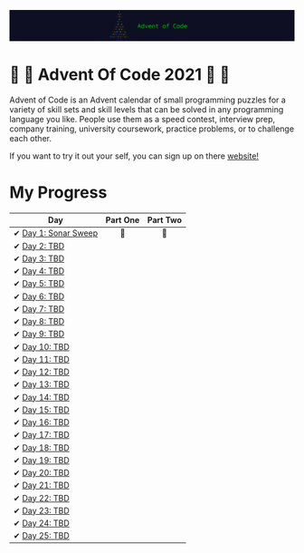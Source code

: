 ![Advent Of Code 2021](aoc21.png)
# 🎅 🎄 Advent Of Code 2021 🎄 🎅

Advent of Code is an Advent calendar of small programming puzzles for a variety of skill sets and skill levels that can be solved in any programming language you like. People use them as a speed contest, interview prep, company training, university coursework, practice problems, or to challenge each other.

If you want to try it out your self, you can sign up on there [website!](https://adventofcode.com/)

# My Progress

| Day                                                                                                     | Part One | Part Two |
| ------------------------------------------------------------------------------------------------------- | :------: | :------: |
| ✔ [Day 1: Sonar Sweep](https://github.com/yorickcleerbout/Advent-Of-Code-2021/tree/main/Day_01)       |    🌟   |    🌟   |
| ✔ [Day 2: TBD](https://github.com/yorickcleerbout/Advent-Of-Code-2021/tree/main/Day_02)       |       |        |
| ✔ [Day 3: TBD](https://github.com/yorickcleerbout/Advent-Of-Code-2021/tree/main/Day_03)       |       |        |
| ✔ [Day 4: TBD](https://github.com/yorickcleerbout/Advent-Of-Code-2021/tree/main/Day_04)       |       |        |
| ✔ [Day 5: TBD](https://github.com/yorickcleerbout/Advent-Of-Code-2021/tree/main/Day_05)       |       |        |
| ✔ [Day 6: TBD](https://github.com/yorickcleerbout/Advent-Of-Code-2021/tree/main/Day_06)       |       |        |
| ✔ [Day 7: TBD](https://github.com/yorickcleerbout/Advent-Of-Code-2021/tree/main/Day_07)       |       |        |
| ✔ [Day 8: TBD](https://github.com/yorickcleerbout/Advent-Of-Code-2021/tree/main/Day_08)       |       |        |
| ✔ [Day 9: TBD](https://github.com/yorickcleerbout/Advent-Of-Code-2021/tree/main/Day_09)       |       |        |
| ✔ [Day 10: TBD](https://github.com/yorickcleerbout/Advent-Of-Code-2021/tree/main/Day_10)       |       |        |
| ✔ [Day 11: TBD](https://github.com/yorickcleerbout/Advent-Of-Code-2021/tree/main/Day_11)       |       |        |
| ✔ [Day 12: TBD](https://github.com/yorickcleerbout/Advent-Of-Code-2021/tree/main/Day_12)       |       |        |
| ✔ [Day 13: TBD](https://github.com/yorickcleerbout/Advent-Of-Code-2021/tree/main/Day_13)       |       |        |
| ✔ [Day 14: TBD](https://github.com/yorickcleerbout/Advent-Of-Code-2021/tree/main/Day_14)       |       |        |
| ✔ [Day 15: TBD](https://github.com/yorickcleerbout/Advent-Of-Code-2021/tree/main/Day_15)       |       |        |
| ✔ [Day 16: TBD](https://github.com/yorickcleerbout/Advent-Of-Code-2021/tree/main/Day_16)       |       |        |
| ✔ [Day 17: TBD](https://github.com/yorickcleerbout/Advent-Of-Code-2021/tree/main/Day_17)       |       |        |
| ✔ [Day 18: TBD](https://github.com/yorickcleerbout/Advent-Of-Code-2021/tree/main/Day_18)       |       |        |
| ✔ [Day 19: TBD](https://github.com/yorickcleerbout/Advent-Of-Code-2021/tree/main/Day_19)       |       |        |
| ✔ [Day 20: TBD](https://github.com/yorickcleerbout/Advent-Of-Code-2021/tree/main/Day_20)       |       |        |
| ✔ [Day 21: TBD](https://github.com/yorickcleerbout/Advent-Of-Code-2021/tree/main/Day_21)       |       |        |
| ✔ [Day 22: TBD](https://github.com/yorickcleerbout/Advent-Of-Code-2021/tree/main/Day_22)       |       |        |
| ✔ [Day 23: TBD](https://github.com/yorickcleerbout/Advent-Of-Code-2021/tree/main/Day_23)       |       |        |
| ✔ [Day 24: TBD](https://github.com/yorickcleerbout/Advent-Of-Code-2021/tree/main/Day_24)       |       |        |
| ✔ [Day 25: TBD](https://github.com/yorickcleerbout/Advent-Of-Code-2021/tree/main/Day_25)       |       |        |

